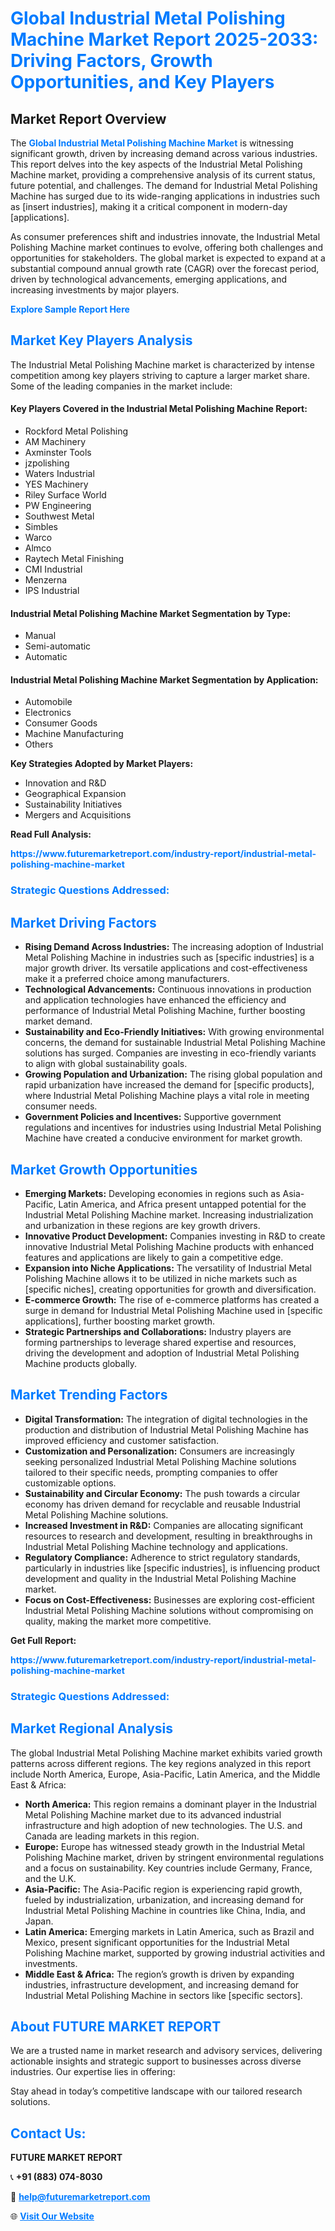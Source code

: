 <h1 style="color: #007BFF;">Global Industrial Metal Polishing Machine Market Report 2025-2033: Driving Factors, Growth Opportunities, and Key Players</h1>

<section id="overview">
<h2>Market Report Overview</h2>
<p>The <a href="https://www.futuremarketreport.com/industry-report/industrial-metal-polishing-machine-market" style="color: #007BFF; text-decoration: none;"><strong>Global Industrial Metal Polishing Machine Market</strong></a> is witnessing significant growth, driven by increasing demand across various industries. This report delves into the key aspects of the Industrial Metal Polishing Machine market, providing a comprehensive analysis of its current status, future potential, and challenges. The demand for Industrial Metal Polishing Machine has surged due to its wide-ranging applications in industries such as [insert industries], making it a critical component in modern-day [applications].</p>
<p>As consumer preferences shift and industries innovate, the Industrial Metal Polishing Machine market continues to evolve, offering both challenges and opportunities for stakeholders. The global market is expected to expand at a substantial compound annual growth rate (CAGR) over the forecast period, driven by technological advancements, emerging applications, and increasing investments by major players.</p>
</section>

<section id="overview">
<p><a href="https://www.futuremarketreport.com/request-sample/reportId=56127" style="color: #007BFF; text-decoration: none;"><strong>Explore Sample Report Here</strong></a></p>
</section>

<section id="key-players">
<h2 style="color: #007BFF;">Market Key Players Analysis</h2>
<p>The Industrial Metal Polishing Machine market is characterized by intense competition among key players striving to capture a larger market share. Some of the leading companies in the market include:</p>
<h4>Key Players Covered in the Industrial Metal Polishing Machine Report:</h4>
<ul><li>Rockford Metal Polishing</li><li>AM Machinery</li><li>Axminster Tools</li><li>jzpolishing</li><li>Waters Industrial</li><li>YES Machinery</li><li>Riley Surface World</li><li>PW Engineering</li><li>Southwest Metal</li><li>Simbles</li><li>Warco</li><li>Almco</li><li>Raytech Metal Finishing</li><li>CMI Industrial</li><li>Menzerna</li><li>IPS Industrial</li></ul>
<h4>Industrial Metal Polishing Machine Market Segmentation by Type:</h4>
<ul><li>Manual</li><li>Semi-automatic</li><li>Automatic</li></ul>

<h4>Industrial Metal Polishing Machine Market Segmentation by Application:</h4>
<ul><li>Automobile</li><li>Electronics</li><li>Consumer Goods</li><li>Machine Manufacturing</li><li>Others</li></ul>
<p><strong>Key Strategies Adopted by Market Players:</strong></p>
<ul>
<li>Innovation and R&D</li>
<li>Geographical Expansion</li>
<li>Sustainability Initiatives</li>
<li>Mergers and Acquisitions</li>
</ul>
</section>

<section>
<p><strong>Read Full Analysis: </strong></p><a href="https://www.futuremarketreport.com/industry-report/industrial-metal-polishing-machine-market" style="color: #007BFF; text-decoration: none;"><strong>https://www.futuremarketreport.com/industry-report/industrial-metal-polishing-machine-market</strong></a>
<h3 style="color: #007BFF;">Strategic Questions Addressed:</h3>
</section>

<section id="driving-factors">
<h2 style="color: #007BFF;">Market Driving Factors</h2>
<ul>
<li><strong>Rising Demand Across Industries:</strong> The increasing adoption of Industrial Metal Polishing Machine in industries such as [specific industries] is a major growth driver. Its versatile applications and cost-effectiveness make it a preferred choice among manufacturers.</li>
<li><strong>Technological Advancements:</strong> Continuous innovations in production and application technologies have enhanced the efficiency and performance of Industrial Metal Polishing Machine, further boosting market demand.</li>
<li><strong>Sustainability and Eco-Friendly Initiatives:</strong> With growing environmental concerns, the demand for sustainable Industrial Metal Polishing Machine solutions has surged. Companies are investing in eco-friendly variants to align with global sustainability goals.</li>
<li><strong>Growing Population and Urbanization:</strong> The rising global population and rapid urbanization have increased the demand for [specific products], where Industrial Metal Polishing Machine plays a vital role in meeting consumer needs.</li>
<li><strong>Government Policies and Incentives:</strong> Supportive government regulations and incentives for industries using Industrial Metal Polishing Machine have created a conducive environment for market growth.</li>
</ul>
</section>

<section id="growth-opportunities">
<h2 style="color: #007BFF;">Market Growth Opportunities</h2>
<ul>
<li><strong>Emerging Markets:</strong> Developing economies in regions such as Asia-Pacific, Latin America, and Africa present untapped potential for the Industrial Metal Polishing Machine market. Increasing industrialization and urbanization in these regions are key growth drivers.</li>
<li><strong>Innovative Product Development:</strong> Companies investing in R&D to create innovative Industrial Metal Polishing Machine products with enhanced features and applications are likely to gain a competitive edge.</li>
<li><strong>Expansion into Niche Applications:</strong> The versatility of Industrial Metal Polishing Machine allows it to be utilized in niche markets such as [specific niches], creating opportunities for growth and diversification.</li>
<li><strong>E-commerce Growth:</strong> The rise of e-commerce platforms has created a surge in demand for Industrial Metal Polishing Machine used in [specific applications], further boosting market growth.</li>
<li><strong>Strategic Partnerships and Collaborations:</strong> Industry players are forming partnerships to leverage shared expertise and resources, driving the development and adoption of Industrial Metal Polishing Machine products globally.</li>
</ul>
</section>

<section id="trending-factors">
<h2 style="color: #007BFF;">Market Trending Factors</h2>
<ul>
<li><strong>Digital Transformation:</strong> The integration of digital technologies in the production and distribution of Industrial Metal Polishing Machine has improved efficiency and customer satisfaction.</li>
<li><strong>Customization and Personalization:</strong> Consumers are increasingly seeking personalized Industrial Metal Polishing Machine solutions tailored to their specific needs, prompting companies to offer customizable options.</li>
<li><strong>Sustainability and Circular Economy:</strong> The push towards a circular economy has driven demand for recyclable and reusable Industrial Metal Polishing Machine solutions.</li>
<li><strong>Increased Investment in R&D:</strong> Companies are allocating significant resources to research and development, resulting in breakthroughs in Industrial Metal Polishing Machine technology and applications.</li>
<li><strong>Regulatory Compliance:</strong> Adherence to strict regulatory standards, particularly in industries like [specific industries], is influencing product development and quality in the Industrial Metal Polishing Machine market.</li>
<li><strong>Focus on Cost-Effectiveness:</strong> Businesses are exploring cost-efficient Industrial Metal Polishing Machine solutions without compromising on quality, making the market more competitive.</li>
</ul>
</section>

<section>
<p><strong>Get Full Report: </strong></p><a href="https://www.futuremarketreport.com/industry-report/industrial-metal-polishing-machine-market" style="color: #007BFF; text-decoration: none;"><strong>https://www.futuremarketreport.com/industry-report/industrial-metal-polishing-machine-market</strong></a>
<h3 style="color: #007BFF;">Strategic Questions Addressed:</h3>
</section>


<section id="regional-analysis">
<h2 style="color: #007BFF;">Market Regional Analysis</h2>
<p>The global Industrial Metal Polishing Machine market exhibits varied growth patterns across different regions. The key regions analyzed in this report include North America, Europe, Asia-Pacific, Latin America, and the Middle East & Africa:</p>
<ul>
<li><strong>North America:</strong> This region remains a dominant player in the Industrial Metal Polishing Machine market due to its advanced industrial infrastructure and high adoption of new technologies. The U.S. and Canada are leading markets in this region.</li>
<li><strong>Europe:</strong> Europe has witnessed steady growth in the Industrial Metal Polishing Machine market, driven by stringent environmental regulations and a focus on sustainability. Key countries include Germany, France, and the U.K.</li>
<li><strong>Asia-Pacific:</strong> The Asia-Pacific region is experiencing rapid growth, fueled by industrialization, urbanization, and increasing demand for Industrial Metal Polishing Machine in countries like China, India, and Japan.</li>
<li><strong>Latin America:</strong> Emerging markets in Latin America, such as Brazil and Mexico, present significant opportunities for the Industrial Metal Polishing Machine market, supported by growing industrial activities and investments.</li>
<li><strong>Middle East & Africa:</strong> The region’s growth is driven by expanding industries, infrastructure development, and increasing demand for Industrial Metal Polishing Machine in sectors like [specific sectors].</li>
</ul>
</section>

<footer>
<h2 style="color: #007BFF;">About FUTURE MARKET REPORT</h2>
<p>We are a trusted name in market research and advisory services, delivering actionable insights and strategic support to businesses across diverse industries. Our expertise lies in offering:</p>

<p>Stay ahead in today’s competitive landscape with our tailored research solutions.</p>

<h2 style="color: #007BFF;">Contact Us:</h2>
<p><strong>FUTURE MARKET REPORT</strong></p>
<p>📞 <strong>+91 (883) 074-8030</strong></p>
<p>📧 <strong><a href="mailto:help@futuremarketreport.com" style="color: #007BFF;">help@futuremarketreport.com</a></strong></p>
<p>🌐 <strong><a href="https://www.futuremarketreport.com/" style="color: #007BFF;">Visit Our Website</a></strong></p>
</footer>